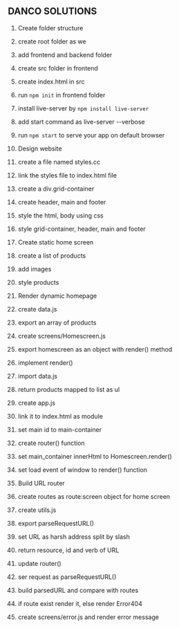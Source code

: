 ## DANCO SOLUTIONS
1. Create folder structure
 1. create root folder as we
 2. add frontend and backend folder
 3. create src folder in frontend
 4. create index.html in src 
 5. run `npm init` in frontend folder
 6. install live-server by `npm install live-server`
 7. add start command as live-server --verbose
 8. run `npm start` to serve your app on default browser

2. Design website
 1. create a file named styles.cc
 2. link the styles file to index.html file
 3. create a div.grid-container
 4. create header, main and footer
 5. style the html, body using css
 6. style grid-container, header, main and footer

3. Create static home screen
 1. create a list of products
 2. add images
 3. style products

4. Render dynamic homepage
 1. create data.js
 2. export an array of products
 3. create screens/Homescreen.js
 4. export homescreen as an object with render() method
 5. implement render()
 6. import data.js
 7. return products mapped to list as ul
 8. create app.js
 9. link it to index.html as module
 10. set main id to main-container
 11. create router() function
 12. set main_container innerHtml to Homescreen.render()
 13. set load event of window to render() function

5. Build URL router
 1. create routes as route:screen object for home screen
 2. create utils.js
 3. export parseRequestURL()
 4. set URL as harsh address split by slash
 5. return resource, id and verb of URL
 6. update router()
 7. ser request as parseRequestURL()
 8. build parsedURL and compare with routes
 9. if route exist render it, else render Error404
 10. create screens/error.js and render error message